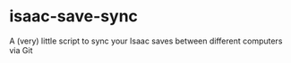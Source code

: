 # isaac-save-sync
A (very) little script to sync your Isaac saves between different computers via Git
